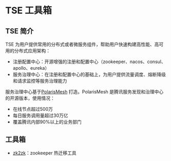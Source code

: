 # TSE 工具箱

## TSE 简介

TSE 为用户提供常用的分布式或者微服务组件，帮助用户快速构建高性能、高可用的分布式应用架构：

- 注册配置中心：开源增强的注册和配置中心（zookeeper、nacos、consul、apollo、eureka）
- 服务治理中心：在注册和配置中心的基础上，为用户提供流量调度、熔断降级和请求监控等服务治理能力

服务治理中心基于[PolarisMesh](https://github.com/polarismesh) 打造。PolarisMesh 是腾讯服务发现和治理中心的开源版本，使用情况：

- 在线节点超过500万
- 每日服务调用量超过30万亿
- 覆盖腾讯内部90%以上的业务部门

## 工具箱

- [zk2zk](https://github.com/tencentyun/tse-tools/tree/main/zk2zk)：zookeeper 热迁移工具
